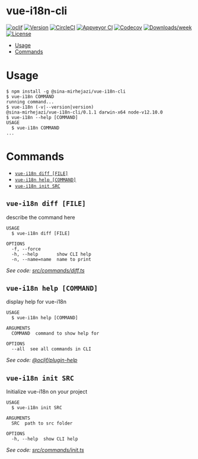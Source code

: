 vue-i18n-cli
============



[![oclif](https://img.shields.io/badge/cli-oclif-brightgreen.svg)](https://oclif.io)
[![Version](https://img.shields.io/npm/v/vue-i18n-cli.svg)](https://npmjs.org/package/vue-i18n-cli)
[![CircleCI](https://circleci.com/gh/sina-mirhejazi/vue-i18n-cli/tree/master.svg?style=shield)](https://circleci.com/gh/sina-mirhejazi/vue-i18n-cli/tree/master)
[![Appveyor CI](https://ci.appveyor.com/api/projects/status/github/sina-mirhejazi/vue-i18n-cli?branch=master&svg=true)](https://ci.appveyor.com/project/sina-mirhejazi/vue-i18n-cli/branch/master)
[![Codecov](https://codecov.io/gh/sina-mirhejazi/vue-i18n-cli/branch/master/graph/badge.svg)](https://codecov.io/gh/sina-mirhejazi/vue-i18n-cli)
[![Downloads/week](https://img.shields.io/npm/dw/vue-i18n-cli.svg)](https://npmjs.org/package/vue-i18n-cli)
[![License](https://img.shields.io/npm/l/vue-i18n-cli.svg)](https://github.com/sina-mirhejazi/vue-i18n-cli/blob/master/package.json)

<!-- toc -->
* [Usage](#usage)
* [Commands](#commands)
<!-- tocstop -->
# Usage
<!-- usage -->
```sh-session
$ npm install -g @sina-mirhejazi/vue-i18n-cli
$ vue-i18n COMMAND
running command...
$ vue-i18n (-v|--version|version)
@sina-mirhejazi/vue-i18n-cli/0.1.1 darwin-x64 node-v12.10.0
$ vue-i18n --help [COMMAND]
USAGE
  $ vue-i18n COMMAND
...
```
<!-- usagestop -->
# Commands
<!-- commands -->
* [`vue-i18n diff [FILE]`](#vue-i18n-diff-file)
* [`vue-i18n help [COMMAND]`](#vue-i18n-help-command)
* [`vue-i18n init SRC`](#vue-i18n-init-src)

## `vue-i18n diff [FILE]`

describe the command here

```
USAGE
  $ vue-i18n diff [FILE]

OPTIONS
  -f, --force
  -h, --help       show CLI help
  -n, --name=name  name to print
```

_See code: [src/commands/diff.ts](https://github.com/sina-mirhejazi/vue-i18n-cli/blob/v0.1.1/src/commands/diff.ts)_

## `vue-i18n help [COMMAND]`

display help for vue-i18n

```
USAGE
  $ vue-i18n help [COMMAND]

ARGUMENTS
  COMMAND  command to show help for

OPTIONS
  --all  see all commands in CLI
```

_See code: [@oclif/plugin-help](https://github.com/oclif/plugin-help/blob/v2.2.1/src/commands/help.ts)_

## `vue-i18n init SRC`

Initialize vue-i18n on your project

```
USAGE
  $ vue-i18n init SRC

ARGUMENTS
  SRC  path to src folder

OPTIONS
  -h, --help  show CLI help
```

_See code: [src/commands/init.ts](https://github.com/sina-mirhejazi/vue-i18n-cli/blob/v0.1.1/src/commands/init.ts)_
<!-- commandsstop -->
